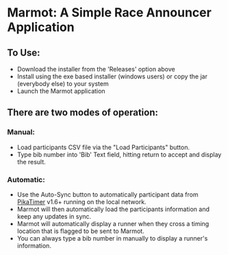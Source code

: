 
# Marmot: A Simple Race Announcer Application

## To Use:
* Download the installer from the 'Releases' option above
* Install using the exe based installer (windows users) or copy the jar (everybody else) to your system
* Launch the Marmot application

## There are two modes of operation:

### Manual: 
* Load participants CSV file via the "Load Participants" button.
* Type bib number into 'Bib' Text field, hitting return to accept and display the result.

### Automatic: 
* Use the Auto-Sync button to automatically  participant data from [PikaTimer](https://github.com/PikaTimer/) v1.6+ running on the local network.
* Marmot will then automatically load the participants information and keep any updates in sync.
* Marmot will automatically display a runner when they cross a timing location that is flagged to be sent to Marmot.
* You can always type a bib number in manually to display a runner's information. 


